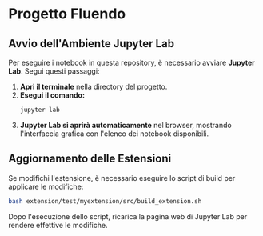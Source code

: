 #  Progetto Fluendo

##  Avvio dell'Ambiente Jupyter Lab
Per eseguire i notebook in questa repository, è necessario avviare **Jupyter Lab**. Segui questi passaggi:

1. **Apri il terminale** nella directory del progetto.
2. **Esegui il comando:**
   ```sh
   jupyter lab
   ```
3. **Jupyter Lab si aprirà automaticamente** nel browser, mostrando l'interfaccia grafica con l'elenco dei notebook disponibili.

## Aggiornamento delle Estensioni
Se modifichi l'estensione, è necessario eseguire lo script di build per applicare le modifiche:
```sh
bash extension/test/myextension/src/build_extension.sh
```
Dopo l'esecuzione dello script, ricarica la pagina web di Jupyter Lab per rendere effettive le modifiche.

